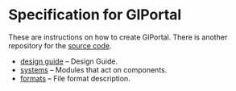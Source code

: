 # Specification for GlPortal
These are instructions on how to create GlPortal.
There is another repository for the [source code](https://github.com/GlPortal/glPortal).

- [design guide](./design-guide.md) – Design Guide.
- [systems](./systems) – Modules that act on components.
- [formats](./formats) – File format description.
